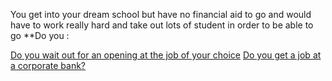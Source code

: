 You get into your dream school but have no financial aid to go and would have to work really hard and take out lots of student in order to be able to go
**Do you :
  
[Do you wait out for an opening at the job of your choice](option-2.md)
[Do you get a job at a corporate bank?](result-1.md)

